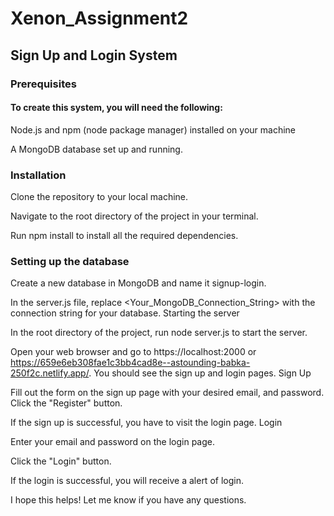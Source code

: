 # Xenon_Assignment2
## Sign Up and Login System

### Prerequisites
#### To create this system, you will need the following:

Node.js and npm (node package manager) installed on your machine


A MongoDB database set up and running.

### Installation
Clone the repository to your local machine.

Navigate to the root directory of the project in your terminal.

Run npm install to install all the required dependencies.

### Setting up the database

Create a new database in MongoDB and name it signup-login.

In the server.js file, replace <Your_MongoDB_Connection_String> with the connection string for your database.
Starting the server

In the root directory of the project, run node server.js to start the server.

Open your web browser and go to https://localhost:2000 or https://659e6eb308fae1c3bb4cad8e--astounding-babka-250f2c.netlify.app/. You should see the sign up and login pages.
Sign Up

Fill out the form on the sign up page with your desired  email, and password.
Click the "Register" button.

If the sign up is successful, you have to visit the login page.
Login

Enter your email and password on the login page.

Click the "Login" button.

If the login is successful, you will receive a alert of login.

I hope this helps! Let me know if you have any questions.
